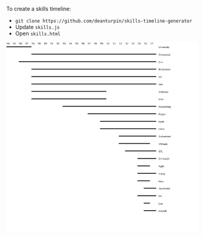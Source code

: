 To create a skills timeline:

- ```git clone https://github.com/deanturpin/skills-timeline-generator```
- Update ```skills.js```
- Open ```skills.html```

![](skills.png)
